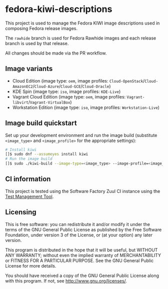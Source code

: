 # fedora-kiwi-descriptions

This project is used to manage the Fedora KIWI image descriptions used in composing Fedora release images.

The `rawhide` branch is used for Fedora Rawhide images and each release branch is used by that release.

All changes should be made via the PR workflow.

## Image variants

* Cloud Edition (image type: `oem`, image profiles: `Cloud-OpenStack`/`Cloud-AmazonEC2`/`Cloud-Azure`/`Cloud-GCE`/`Cloud-Oracle`)
* KDE Spin (image type: `iso`, image profiles: `KDE-Live`)
* Vagrant Cloud Edition (image type: `oem`, image profiles: `Vagrant-libvirt`/`Vagrant-VirtualBox`)
* Workstation Edition (image type: `iso`, image profiles: `Workstation-Live`)

## Image build quickstart

Set up your development environment and run the image build (substitute `<image_type>` and `<image_profile>` for the appropriate settings):

```bash
# Install kiwi
[]$ sudo dnf --assumeyes install kiwi
# Run the image build
[]$ sudo ./kiwi-build --image-type=<image_type> --image-profile=<image_profile> --output-dir ./outdir
```

## CI information

This project is tested using the Software Factory Zuul CI instance
using the [Test Management Tool](https://tmt.readthedocs.io/).

## Licensing

This is free software: you can redistribute it and/or modify
it under the terms of the GNU General Public License as published by
the Free Software Foundation, under version 3 of the License, or
(at your option) any later version.

This program is distributed in the hope that it will be useful,
but WITHOUT ANY WARRANTY; without even the implied warranty of
MERCHANTABILITY or FITNESS FOR A PARTICULAR PURPOSE. See the
GNU General Public License for more details.

You should have received a copy of the GNU General Public License
along with this program. If not, see <http://www.gnu.org/licenses/>.
